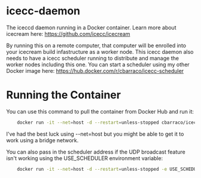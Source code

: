 # icecc-daemon

The iceccd daemon running in a Docker container. Learn more about icecream here: https://github.com/icecc/icecream

By running this on a remote computer, that computer will be enrolled into your icecream build infastructure as a worker node. This icecc daemon also needs to have a icecc scheduler running to distribute and manage the worker nodes including this one. You can start a scheduler using my other Docker image here: https://hub.docker.com/r/cbarraco/icecc-scheduler

# Running the Container
You can use this command to pull the container from Docker Hub and run it:
```bash
    docker run -it --net=host -d --restart=unless-stopped cbarraco/icecc-daemon
```
I've had the best luck using --net=host but you might be able to get it to work using a bridge network.

You can also pass in the scheduler address if the UDP broadcast feature isn't working using the USE_SCHEDULER environment variable:
```bash    
    docker run -it --net=host -d --restart=unless-stopped -e USE_SCHEDULER=<ADDRESS OF SCHDULER> cbarraco/icecc-daemon
```

